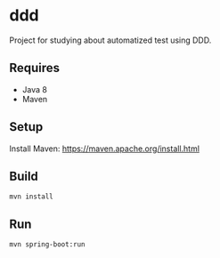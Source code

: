 # ddd
Project for studying about automatized test using DDD.

Requires
--------

- Java 8
- Maven

Setup
------

Install Maven: https://maven.apache.org/install.html

Build
------

```
mvn install
```

Run
------

```
mvn spring-boot:run
```
